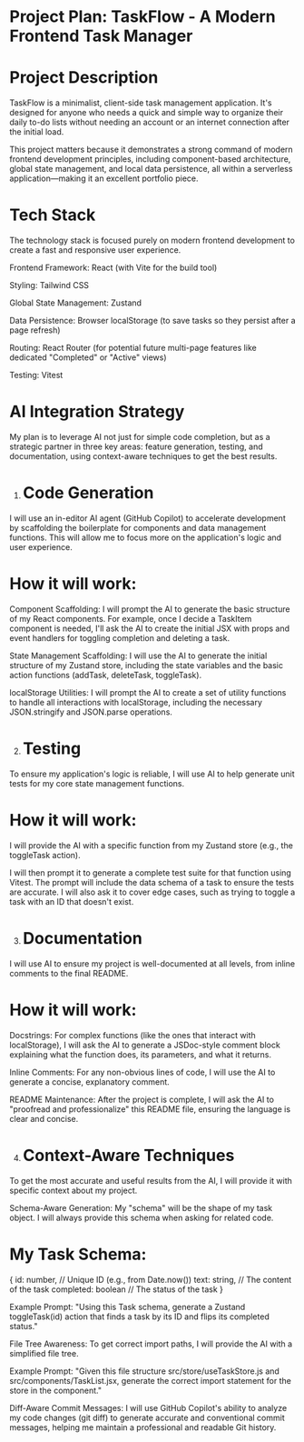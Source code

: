 # Project Plan: TaskFlow - A Modern Frontend Task Manager
# Project Description
TaskFlow is a minimalist, client-side task management application. It's designed for anyone who needs a quick and simple way to organize their daily to-do lists without needing an account or an internet connection after the initial load.

This project matters because it demonstrates a strong command of modern frontend development principles, including component-based architecture, global state management, and local data persistence, all within a serverless application—making it an excellent portfolio piece.

# Tech Stack
The technology stack is focused purely on modern frontend development to create a fast and responsive user experience.

Frontend Framework: React (with Vite for the build tool)

Styling: Tailwind CSS

Global State Management: Zustand

Data Persistence: Browser localStorage (to save tasks so they persist after a page refresh)

Routing: React Router (for potential future multi-page features like dedicated "Completed" or "Active" views)

Testing: Vitest

# AI Integration Strategy
My plan is to leverage AI not just for simple code completion, but as a strategic partner in three key areas: feature generation, testing, and documentation, using context-aware techniques to get the best results.

1. # Code Generation
I will use an in-editor AI agent (GitHub Copilot) to accelerate development by scaffolding the boilerplate for components and data management functions. This will allow me to focus more on the application's logic and user experience.

# How it will work:

Component Scaffolding: I will prompt the AI to generate the basic structure of my React components. For example, once I decide a TaskItem component is needed, I'll ask the AI to create the initial JSX with props and event handlers for toggling completion and deleting a task.

State Management Scaffolding: I will use the AI to generate the initial structure of my Zustand store, including the state variables and the basic action functions (addTask, deleteTask, toggleTask).

localStorage Utilities: I will prompt the AI to create a set of utility functions to handle all interactions with localStorage, including the necessary JSON.stringify and JSON.parse operations.

2. # Testing
To ensure my application's logic is reliable, I will use AI to help generate unit tests for my core state management functions.

# How it will work:

I will provide the AI with a specific function from my Zustand store (e.g., the toggleTask action).

I will then prompt it to generate a complete test suite for that function using Vitest. The prompt will include the data schema of a task to ensure the tests are accurate. I will also ask it to cover edge cases, such as trying to toggle a task with an ID that doesn't exist.

3. # Documentation
I will use AI to ensure my project is well-documented at all levels, from inline comments to the final README.

# How it will work:

Docstrings: For complex functions (like the ones that interact with localStorage), I will ask the AI to generate a JSDoc-style comment block explaining what the function does, its parameters, and what it returns.

Inline Comments: For any non-obvious lines of code, I will use the AI to generate a concise, explanatory comment.

README Maintenance: After the project is complete, I will ask the AI to "proofread and professionalize" this README file, ensuring the language is clear and concise.

4. # Context-Aware Techniques
To get the most accurate and useful results from the AI, I will provide it with specific context about my project.

Schema-Aware Generation: My "schema" will be the shape of my task object. I will always provide this schema when asking for related code.

# My Task Schema:

{
  id: number,       // Unique ID (e.g., from Date.now())
  text: string,     // The content of the task
  completed: boolean // The status of the task
}

Example Prompt: "Using this Task schema, generate a Zustand toggleTask(id) action that finds a task by its ID and flips its completed status."

File Tree Awareness: To get correct import paths, I will provide the AI with a simplified file tree.

Example Prompt: "Given this file structure src/store/useTaskStore.js and src/components/TaskList.jsx, generate the correct import statement for the store in the component."

Diff-Aware Commit Messages: I will use GitHub Copilot's ability to analyze my code changes (git diff) to generate accurate and conventional commit messages, helping me maintain a professional and readable Git history.
